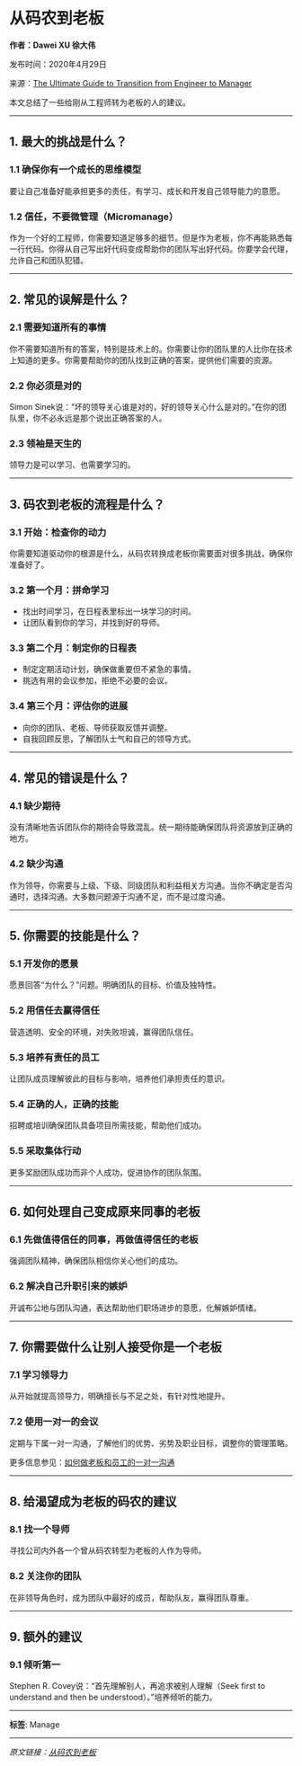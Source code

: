 # 从码农到老板

**作者：Dawei XU 徐大伟**

发布时间：2020年4月29日

来源：[The Ultimate Guide to Transition from Engineer to Manager](https://codingsans.com/blog/transition-engineer-manager)

本文总结了一些给刚从工程师转为老板的人的建议。

------

## 1. 最大的挑战是什么？

### 1.1 确保你有一个成长的思维模型

要让自己准备好能承担更多的责任，有学习、成长和开发自己领导能力的意愿。

### 1.2 信任，不要微管理（Micromanage）

作为一个好的工程师，你需要知道足够多的细节。但是作为老板，你不再能熟悉每一行代码。你得从自己写出好代码变成帮助你的团队写出好代码。你要学会代理，允许自己和团队犯错。

------

## 2. 常见的误解是什么？

### 2.1 需要知道所有的事情

你不需要知道所有的答案，特别是技术上的。你需要让你的团队里的人比你在技术上知道的更多。你需要帮助你的团队找到正确的答案，提供他们需要的资源。

### 2.2 你必须是对的

Simon Sinek说：“坏的领导关心谁是对的，好的领导关心什么是对的。”在你的团队里，你不必永远是那个说出正确答案的人。

### 2.3 领袖是天生的

领导力是可以学习、也需要学习的。

------

## 3. 码农到老板的流程是什么？

### 3.1 开始：检查你的动力

你需要知道驱动你的根源是什么，从码农转换成老板你需要面对很多挑战，确保你准备好了。

### 3.2 第一个月：拼命学习

- 找出时间学习，在日程表里标出一块学习的时间。
- 让团队看到你的学习，并找到好的导师。

### 3.3 第二个月：制定你的日程表

- 制定定期活动计划，确保做重要但不紧急的事情。
- 挑选有用的会议参加，拒绝不必要的会议。

### 3.4 第三个月：评估你的进展

- 向你的团队、老板、导师获取反馈并调整。
- 自我回顾反思，了解团队士气和自己的领导方式。

------

## 4. 常见的错误是什么？

### 4.1 缺少期待

没有清晰地告诉团队你的期待会导致混乱。统一期待能确保团队将资源放到正确的地方。

### 4.2 缺少沟通

作为领导，你需要与上级、下级、同级团队和利益相关方沟通。当你不确定是否沟通时，选择沟通。大多数问题源于沟通不足，而不是过度沟通。

------

## 5. 你需要的技能是什么？

### 5.1 开发你的愿景

愿景回答“为什么？”问题。明确团队的目标、价值及独特性。

### 5.2 用信任去赢得信任

营造透明、安全的环境，对失败坦诚，赢得团队信任。

### 5.3 培养有责任的员工

让团队成员理解彼此的目标与影响，培养他们承担责任的意识。

### 5.4 正确的人，正确的技能

招聘或培训确保团队具备项目所需技能，帮助他们成功。

### 5.5 采取集体行动

更多奖励团队成功而非个人成功，促进协作的团队氛围。

------

## 6. 如何处理自己变成原来同事的老板

### 6.1 先做值得信任的同事，再做值得信任的老板

强调团队精神，确保团队相信你关心他们的成功。

### 6.2 解决自己升职引来的嫉妒

开诚布公地与团队沟通，表达帮助他们职场进步的意愿，化解嫉妒情绪。

------

## 7. 你需要做什么让别人接受你是一个老板

### 7.1 学习领导力

从开始就提高领导力，明确擅长与不足之处，有针对性地提升。

### 7.2 使用一对一的会议

定期与下属一对一沟通，了解他们的优势、劣势及职业目标，调整你的管理策略。

更多信息参见：[如何做老板和员工的一对一沟通](http://fresky.github.io/2020/03/16/one-on-one-talk/)

------

## 8. 给渴望成为老板的码农的建议

### 8.1 找一个导师

寻找公司内外各一个曾从码农转型为老板的人作为导师。

### 8.2 关注你的团队

在非领导角色时，成为团队中最好的成员，帮助队友，赢得团队尊重。

------

## 9. 额外的建议

### 9.1 倾听第一

Stephen R. Covey说：“首先理解别人，再追求被别人理解（Seek first to understand and then be understood）。”培养倾听的能力。

------

**标签**: Manage

------

*原文链接：[从码农到老板](http://fresky.github.io/2020/04/29/from-engineer-to-manager/index.html)*